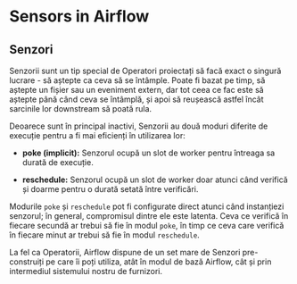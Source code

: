 # Sensors in Airflow

## Senzori

Senzorii sunt un tip special de Operatori proiectați să facă exact o singură lucrare - să aștepte ca ceva să se întâmple. Poate fi bazat pe timp, să aștepte un fișier sau un eveniment extern, dar tot ceea ce fac este să aștepte până când ceva se întâmplă, și apoi să reușească astfel încât sarcinile lor downstream să poată rula.

Deoarece sunt în principal inactivi, Senzorii au două moduri diferite de execuție pentru a fi mai eficienți în utilizarea lor:

- **poke (implicit):** Senzorul ocupă un slot de worker pentru întreaga sa durată de execuție.

- **reschedule:** Senzorul ocupă un slot de worker doar atunci când verifică și doarme pentru o durată setată între verificări.

Modurile `poke` și `reschedule` pot fi configurate direct atunci când instanțiezi senzorul; în general, compromisul dintre ele este latenta. Ceva ce verifică în fiecare secundă ar trebui să fie în modul `poke`, în timp ce ceva care verifică în fiecare minut ar trebui să fie în modul `reschedule`.

La fel ca Operatorii, Airflow dispune de un set mare de Senzori pre-construiți pe care îi poți utiliza, atât în modul de bază Airflow, cât și prin intermediul sistemului nostru de furnizori.
